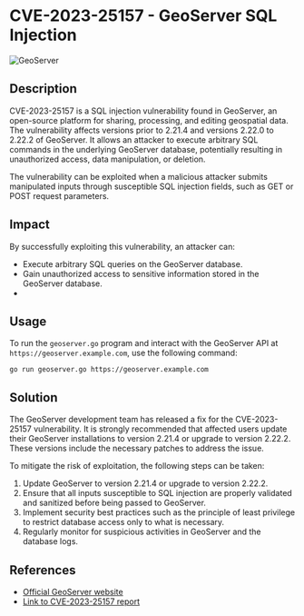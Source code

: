 # CVE-2023-25157 - GeoServer SQL Injection

![GeoServer](https://underdark.files.wordpress.com/2017/07/geoserver_logo-svg.png)

## Description

CVE-2023-25157 is a SQL injection vulnerability found in GeoServer, an open-source platform for sharing, processing, and editing geospatial data. The vulnerability affects versions prior to 2.21.4 and versions 2.22.0 to 2.22.2 of GeoServer. It allows an attacker to execute arbitrary SQL commands in the underlying GeoServer database, potentially resulting in unauthorized access, data manipulation, or deletion.

The vulnerability can be exploited when a malicious attacker submits manipulated inputs through susceptible SQL injection fields, such as GET or POST request parameters.

## Impact

By successfully exploiting this vulnerability, an attacker can:

- Execute arbitrary SQL queries on the GeoServer database.
- Gain unauthorized access to sensitive information stored in the GeoServer database.
- 
## Usage

To run the `geoserver.go` program and interact with the GeoServer API at `https://geoserver.example.com`, use the following command:

```shell
go run geoserver.go https://geoserver.example.com
```
## Solution

The GeoServer development team has released a fix for the CVE-2023-25157 vulnerability. It is strongly recommended that affected users update their GeoServer installations to version 2.21.4 or upgrade to version 2.22.2. These versions include the necessary patches to address the issue.

To mitigate the risk of exploitation, the following steps can be taken:

1. Update GeoServer to version 2.21.4 or upgrade to version 2.22.2.
2. Ensure that all inputs susceptible to SQL injection are properly validated and sanitized before being passed to GeoServer.
3. Implement security best practices such as the principle of least privilege to restrict database access only to what is necessary.
4. Regularly monitor for suspicious activities in GeoServer and the database logs.

## References

- [Official GeoServer website](https://geoserver.org/)
- [Link to CVE-2023-25157 report](https://twitter.com/parzel2/status/1665726454489915395)
